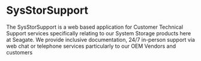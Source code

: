 # SysStorSupport
The SysStorSupport is a web based application for Customer Technical Support services specifically relating to our System Storage products here at Seagate. We provide inclusive documentation, 24/7 in-person support via web chat or telephone services particularly to our OEM Vendors and customers
